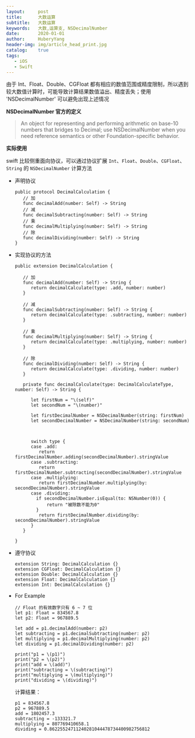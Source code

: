 ```yaml
--- 
layout:     post                      
title:      大数运算
subtitle:   大数运算
keywords:   大数,运算支, NSDecimalNumber
date:       2020-01-01                
author:     HuberyYang                
header-img: img/article_head_print.jpg
catalog:    true                     
tags:                             
   - iOS
   - Swift
---
```


由于 Int、Float、Double、CGFloat 都有相应的数值范围或精度限制，所以遇到较大数值计算时，可能导致计算结果数值溢出、精度丢失；使用 'NSDecimalNumber' 可以避免出现上述情况

__NSDecimalNumber 官方的定义__

> An object for representing and performing arithmetic on base-10 numbers that bridges to Decimal; use NSDecimalNumber when you need reference semantics or other Foundation-specific behavior.

__实际使用__

swift 比较侧重面向协议，可以通过协议扩展 `Int`、`Float`、`Double`、`CGFloat`、`String` 的 `NSDecimalNumber` 计算方法

 - 声明协议
 
 	```
 	public protocol DecimalCalculation {
	   // 加
	   func decimalAdd(number: Self) -> String
	   // 减
	   func decimalSubtracting(number: Self) -> String
	   // 乘
	   func decimalMultiplying(number: Self) -> String
	   // 除
	   func decimalDividing(number: Self) -> String
	}
 	```
 - 实现协议的方法

 	```
 	public extension DecimalCalculation {
   
	   // 加
	   func decimalAdd(number: Self) -> String {
	      return decimalCalculate(type: .add, number: number)
	   }
	   
	   // 减
	   func decimalSubtracting(number: Self) -> String {
	      return decimalCalculate(type: .subtracting, number: number)
	   }
	   
	   // 乘
	   func decimalMultiplying(number: Self) -> String {
	      return decimalCalculate(type: .multiplying, number: number)
	   }
	   
	   // 除
	   func decimalDividing(number: Self) -> String {
	      return decimalCalculate(type: .dividing, number: number)
	   }
	   
	   private func decimalCalculate(type: DecimalCalculateType, number: Self) -> String {
	      
	      let firstNum = "\(self)"
	      let secondNum = "\(number)"
	      
	      let firstDecimalNumber = NSDecimalNumber(string: firstNum)
	      let secondDecimalNumber = NSDecimalNumber(string: secondNum)
	      
	    
	    
	      switch type {
	      case .add:
	         return firstDecimalNumber.adding(secondDecimalNumber).stringValue
	      case .subtracting:
	         return firstDecimalNumber.subtracting(secondDecimalNumber).stringValue
	      case .multiplying:
	         return firstDecimalNumber.multiplying(by: secondDecimalNumber).stringValue
	      case .dividing:
	        if secondDecimalNumber.isEqual(to: NSNumber(0)) {
	            return "被除数不能为0"
	        }
	         return firstDecimalNumber.dividing(by: secondDecimalNumber).stringValue
	      }
	   }
	   
	}
 	```
 - 遵守协议
 
 	```
 	extension String: DecimalCalculation {}
	extension CGFloat: DecimalCalculation {}
	extension Double: DecimalCalculation {}
	extension Float: DecimalCalculation {}
	extension Int: DecimalCalculation {}
 	```	
 - For Example	
 	
 	```
 	// Float 的有效数字只有 6 ~ 7 位
	let p1: Float = 834567.8
	let p2: Float = 967889.5
        
	let add = p1.decimalAdd(number: p2)
	let subtracting = p1.decimalSubtracting(number: p2)
	let multiplying = p1.decimalMultiplying(number: p2)
	let dividing = p1.decimalDividing(number: p2)
	
	print("p1 = \(p1)")
	print("p2 = \(p2)")
	print("add = \(add)")
	print("subtracting = \(subtracting)")
	print("multiplying = \(multiplying)")
	print("dividing = \(dividing)")
 	```
 	计算结果：
 	
 	```
 	p1 = 834567.8
	p2 = 967889.5
	add = 1802457.3
	subtracting = -133321.7
	multiplying = 807769410658.1
	dividing = 0.86225524711240281044478734400982756812
 	```
 	
 
 	
